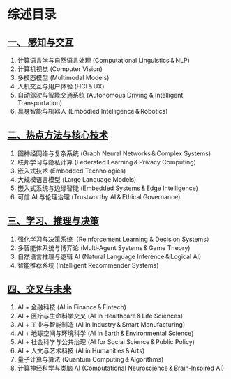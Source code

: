 # 综述目录

## [一、 感知与交互](一、感知与交互/一、感知与交互.md)

1. 计算语言学与自然语言处理 (Computational Linguistics & NLP)
2. 计算机视觉 (Computer Vision)
3. 多模态模型 (Multimodal Models)
4. 人机交互与用户体验 (HCI & UX)
5. 自动驾驶与智能交通系统 (Autonomous Driving & Intelligent Transportation)​
6. 具身智能与机器人 (Embodied Intelligence & Robotics)

## [二、热点方法与核心技术](二、热点方法与核心技术/二、热点方法与核心技术.md)

1. 图神经网络与复杂系统 (Graph Neural Networks & Complex Systems)
2. 联邦学习与隐私计算 (Federated Learning & Privacy Computing)
3. 嵌入式技术 (Embedded Technologies)
4. 大规模语言模型 (Large Language Models)
5. 嵌入式系统与边缘智能 (Embedded Systems & Edge Intelligence)
6. 可信 AI 与伦理治理 (Trustworthy AI & Ethical Governance)

## [三、学习、推理与决策](三、学习、推理与决策/三、学习、推理与决策.md)

1. 强化学习与决策系统（Reinforcement Learning & Decision Systems）
2. 多智能体系统与博弈论 (Multi‑Agent Systems & Game Theory)
3. 自然语言推理与逻辑 AI (Natural Language Inference & Logical AI)
4. 智能推荐系统 (Intelligent Recommender Systems)

## [四、交叉与未来](四、交叉与未来/四、交叉与未来.md)

1. AI + 金融科技 (AI in Finance & Fintech)
2. AI + 医疗与生命科学交叉 (AI in Healthcare & Life Sciences)
3. AI + 工业与智能制造 (AI in Industry & Smart Manufacturing)
4. AI + 地球空间与环境科学 (AI in Earth & Environmental Science)
5. AI + 社会科学与公共治理 (AI for Social Science & Public Policy)
6. AI + 人文与艺术科技 (AI in Humanities & Arts)
7. 量子计算与算法 (Quantum Computing & Algorithms)
8. 计算神经科学与类脑 AI (Computational Neuroscience & Brain‑Inspired AI)
